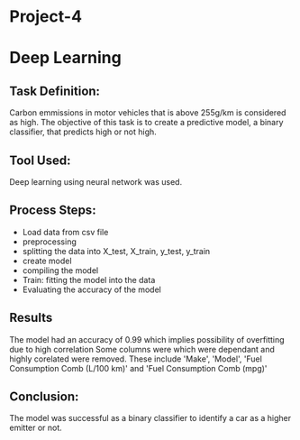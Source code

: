 # Project-4

# Deep Learning

## Task Definition: 
Carbon emmissions in motor vehicles that is above 255g/km is considered as high. The objective of this task is to create a predictive model, a binary classifier, that predicts high or not high. 

## Tool Used:
Deep learning using neural network was used. 

## Process Steps:
- Load data from csv file
- preprocessing
- splitting the data into X_test, X_train, y_test, y_train
- create model
- compiling the model
- Train: fitting the model into the data
- Evaluating the accuracy of the model

## Results
The model had an accuracy of 0.99  which implies possibility of overfitting due to high correlation
Some columns were which were dependant and highly corelated were removed. These include 'Make', 'Model', 'Fuel Consumption Comb (L/100 km)' and 'Fuel Consumption Comb (mpg)'

## Conclusion:
The model was successful as a binary classifier to identify a car as a higher emitter or not. 
